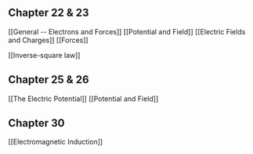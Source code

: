 

## Chapter 22 & 23
[[General -- Electrons and Forces]]
[[Potential and Field]]
[[Electric Fields and Charges]]
[[Forces]]

[[Inverse-square law]]

## Chapter 25 & 26 
[[The Electric Potential]]
[[Potential and Field]]

## Chapter 30 
[[Electromagnetic Induction]]
